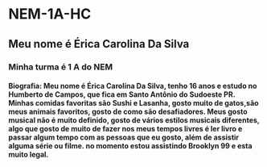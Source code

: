 # NEM-1A-HC
## Meu nome é Érica Carolina Da Silva
### Minha turma é 1 A do NEM
#### Biografia: Meu nome é Érica Carolina Da Silva, tenho 16 anos e estudo no Humberto de Campos, que fica em Santo Antônio do Sudoeste PR. Minhas comidas favoritas são Sushi e Lasanha, gosto muito de gatos,são meus animais favoritos, gosto de como são desafiadores. Meus gosto musical não é muito definido, gosto de vários estilos musicais diferentes, algo que gosto de muito de fazer nos meus tempos livres é ler livro e passar algum tempo com as pessoas que eu gosto, além de assistir alguma série ou filme. no momento estou assistindo Brooklyn 99 e esta muito legal.
